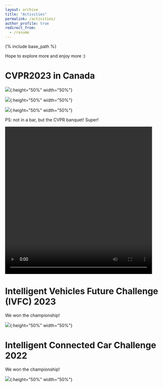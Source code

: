 ```yaml
---
layout: archive
title: "Activities"
permalink: /activities/
author_profile: true
redirect_from:
  - /resume
---
```

{% include base_path %}

Hope to explore more and enjoy more :\)

CVPR2023 in Canada
==================

![](../images/cvpr1.jpg){:height="50%" width="50%"}

![](../images/cvpr2.jpg){:height="50%" width="50%"}

![](../images/cvpr3.jpg){:height="50%" width="50%"}

PS: not in a bar, but the CVPR banquet! Super!

<video width="480" height="480" controls="">
    <source src="../images/cvpr4.mp4" type="video/mp4">
</video>

<!-- <iframe 
src="../images/cvpr4.mp4" 
scrolling="no" border="0" frameborder="no" framespacing="0" allowfullscreen="true"> 
</iframe> -->

Intelligent Vehicles Future Challenge (IVFC) 2023
=================================================
We won the championship!

![](../images/ivfc2.jpeg){:height="50%" width="50%"}

Intelligent Connected Car Challenge 2022
========================================
We won the championship!

![](../images/ivfc1.jpeg){:height="50%" width="50%"}

